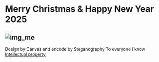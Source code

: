 # Merry Christmas & Happy New Year 2025
![img_me](Keycard.jpg)
----------------------------------------------------------------------
Design by Canvas and encode by Steganography
To everyone I know
[Intellectual property](https://6530200517.github.io/intellectual-property)
